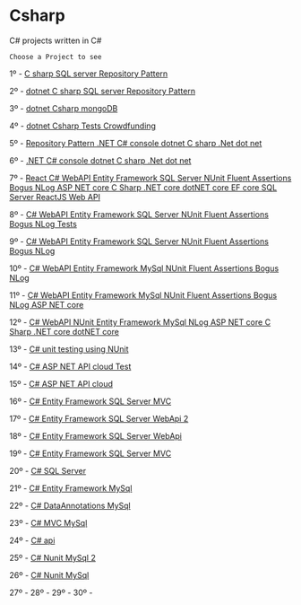 # Csharp
C# projects written in C#

    Choose a Project to see

1º - [C sharp SQL server Repository Pattern](https://github.com/vini-insight/Csharp_SQLserver_RepositoryPattern)

2º - [dotnet C sharp SQL server Repository Pattern](https://github.com/vini-insight/dotnet_Csharp_SQLserver_RepositoryPattern)

3º - [dotnet Csharp mongoDB](https://github.com/vini-insight/dotnet_Csharp_mongoDB)

4º - [dotnet Csharp Tests Crowdfunding](https://github.com/vini-insight/dotnet_Csharp_Tests_Crowdfunding)

5º - [Repository Pattern .NET C# console dotnet C sharp .Net dot net](https://github.com/vini-insight/dotnet_Csharp_RepositoryPattern_console_app_series)

6º - [.NET C# console dotnet C sharp .Net dot net](https://github.com/vini-insight/dotnet_Csharp_console_app_bank)

7º - [React C# WebAPI Entity Framework SQL Server NUnit Fluent Assertions Bogus NLog ASP NET core C Sharp .NET core dotNET core EF core SQL Server ReactJS Web API](https://github.com/vini-insight/Csharp_webapi_EntityFramework_SQLserver_React)

8º - [C# WebAPI Entity Framework SQL Server NUnit Fluent Assertions Bogus NLog Tests](https://github.com/vini-insight/Csharp_webapi_EntityFramework_SQLserver_and_Tests)

9º - [C# WebAPI Entity Framework SQL Server NUnit Fluent Assertions Bogus NLog](https://github.com/vini-insight/Csharp_webapi_EntityFramework_SQLserver_with_Tests)

10º - [C# WebAPI Entity Framework MySql NUnit Fluent Assertions Bogus NLog](https://github.com/vini-insight/Csharp_webapi_EntityFramework_MySql_with_Tests)

11º - [C# WebAPI Entity Framework MySql NUnit Fluent Assertions Bogus NLog ASP NET core](https://github.com/vini-insight/Csharp_webapi_EF_MySql_with_Tests)

12º - [C# WebAPI NUnit Entity Framework MySql NLog ASP NET core C Sharp .NET core dotNET core](https://github.com/vini-insight/Csharp_WebAPI_NUnit_EF_MySql)

13º - [C# unit testing using NUnit](https://github.com/vini-insight/unit-testing-using-nunit)

14º - [C# ASP NET API cloud Test](https://github.com/vini-insight/aspnet-WEBAPI-cloudTest)

15º - [C# ASP NET API cloud](https://github.com/vini-insight/ASP-NET-API-cloud)

16º - [C# Entity Framework SQL Server MVC](https://github.com/vini-insight/SQLserverEFcoreMVC)

17º - [C# Entity Framework SQL Server WebApi 2](https://github.com/vini-insight/SQLserverEntityFramework)

18º - [C# Entity Framework SQL Server WebApi](https://github.com/vini-insight/SQLserverEntityFrameworkWebAPI)

19º - [C# Entity Framework SQL Server MVC](https://github.com/vini-insight/SQLserverEntityFrameworkMVC)

20º - [C# SQL Server](https://github.com/vini-insight/SQLserver1)

21º - [C# Entity Framework MySql](https://github.com/vini-insight/webapi-EF-mysql)

22º - [C# DataAnnotations MySql](https://github.com/vini-insight/Csharp_W_CSF_and_CSF_Learn001)

23º - [C# MVC MySql](https://github.com/vini-insight/CursoMVCmysql)

24º - [C# api](https://github.com/vini-insight/api)

25º - [C# Nunit MySql 2](https://github.com/vini-insight/Csharp_W_CSF_2)

26º - [C# Nunit MySql](https://github.com/vini-insight/CSharp_Nunit_MySql)

27º - []()
28º - []()
29º - []()
30º - []()
